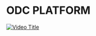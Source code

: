 # ODC PLATFORM

[![Video Title](https://drive.google.com/file/d/1yDQIbj_lKaRvysfffgmBAbOHQswP0fWP/view?usp=drivesdk)](https://drive.google.com/file/d/1y0bpUB1Vk9RI0WkH4SEhs32kRpQLrhiB/view?usp=drivesdk)
